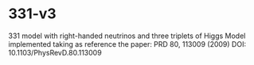 # 331-v3
331 model with right-handed neutrinos and three triplets of Higgs Model implemented taking as reference the paper: PRD 80, 113009 (2009) DOI: 10.1103/PhysRevD.80.113009
